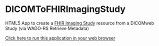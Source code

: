 # DICOMToFHIRImagingStudy
HTML5 App to create a [FHIR Imaging Study](http://www.hl7.org/implement/standards/fhir/imagingstudy.html)
resource from a DICOMweb Study (via WADO-RS Retrieve Metadata)

[Click here to run this application in your web browser](http://chafey.github.io/DICOMToFHIRImagingStudy/)

